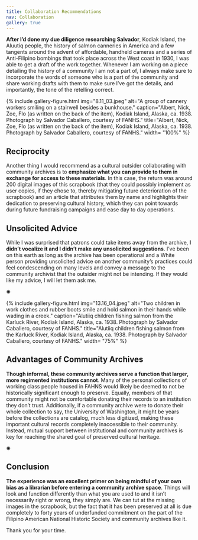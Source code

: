 ```yaml
---
title: Collaboration Recommendations
nav: Collaboration
gallery: true
---
```


**After I’d done my due diligence researching Salvador**, Kodiak Island, the Aluutiq people, the history of salmon canneries in America and a few tangents around the advent of affordable, handheld cameras and a series of Anti-Filipino bombings that took place across the West coast in 1930, I was able to get a draft of the work together. Whenever I am working on a piece detailing the history of a community I am not a part of, I always make sure to incorporate the words of someone who is a part of the community and share working drafts with them to make sure I’ve got the details, and importantly, the tone of the retelling correct. 

{% include gallery-figure.html img="8.11_03.jpeg" alt="A group of cannery workers smiling on a stairwell besides a bunkhouse." caption="Albert, Nick, Zoe, Flo (as written on the back of the item), Kodiak Island, Alaska, ca. 1938. Photograph by Salvador Caballero, courtesy of FANHS." title="Albert, Nick, Zoe, Flo (as written on the back of the item), Kodiak Island, Alaska, ca. 1938. Photograph by Salvador Caballero, courtesy of FANHS." width= "100%" %}

## Reciprocity

Another thing I would recommend as a cultural outsider collaborating with community archives is to **emphasize what you can provide to them in exchange for access to these materials**. In this case, the return was around 200 digital images of this scrapbook (that they could possibly implement as user copies, if they chose to, thereby mitigating future deterioration of the scrapbook) and an article that attributes them by name and highlights their dedication to preserving cultural history, which they can point towards during future fundraising campaigns and ease day to day operations. 

## Unsolicited Advice

While I was surprised that patrons could take items away from the archive, **I didn’t vocalize it and I didn’t make any unsolicited suggestions**. I’ve been on this earth as long as the archive has been operational and a White person providing unsolicited advice on another community’s practices could feel condescending on many levels and convey a message to the community archivist that the outsider might not be intending. If they would like my advice, I will let them ask me.

<p class="symbol">&#10042;</p>

{% include gallery-figure.html img="13.16_04.jpeg" alt="Two children in work clothes and rubber boots smile and hold salmon in their hands while wading in a creek." caption="Alutiiq children fishing salmon from the Karluck River, Kodiak Island, Alaska, ca. 1938. Photograph by Salvador Caballero, courtesy of FANHS." title="Alutiiq children fishing salmon from the Karluck River, Kodiak Island, Alaska, ca. 1938. Photograph by Salvador Caballero, courtesy of FANHS." width= "75%" %}

## Advantages of Community Archives

**Though informal, these community archives serve a function that larger, more regimented institutions cannot**. Many of the personal collections of working class people housed in FAHNS would likely be deemed to not be historically significant enough to preserve. Equally, members of that community might not be comfortable donating their records to an institution they don’t trust. Additionally, if a community archive were to donate their whole collection to say, the University of Washington, it might be years before the collections are catalog, much less digitized, making these important cultural records completely inaccessible to their community. Instead, mutual support between institutional and community archives is key for reaching the shared goal of preserved cultural heritage. 

<p class="symbol">&#10042;</p>

## Conclusion

**The experience was an excellent primer on being mindful of your own bias as a librarian before entering a community archive space**. Things will look and function differently than what you are used to and it isn’t necessarily right or wrong, they simply are. We can tut at the missing images in the scrapbook, but the fact that it has been preserved at all is due completely to forty years of underfunded commitment on the part of the Filipino American National Historic Society and community archives like it. 

Thank you for your time. 
